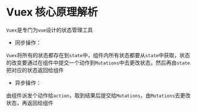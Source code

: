# Vuex 核心原理解析

`Vuex`是专门为`vue`设计的状态管理工具

- 同步操作：

`Vuex`将所有的状态都存在到`state`中，组件内所有状态都要从`state`中获取，状态的改变要通过在组件中提交一个动作到`Mutations`中去更改状态，然后再由`state`把对应的状态返回给组件

- 异步操作：

由组件派发个动作给`action`，取到结果后提交给`Mutations`，由`Mutations`去更改状态，再返回给组件

